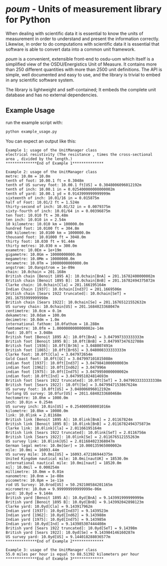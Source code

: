 # *poum* - Units of measurement library for Python

When dealing with scientific data it is essential to know the units of measurement in order to understand and present the information correctly. Likewise, in order to do computations with scientific data it is essential that software is able to convert data into a common unit framework.

*poum* is a convenient, extensible front-end to osdu-uom which itself is a simplified view of the OSDU/Energistics Unit of Measure. It contains more than 250 different quantities with more than 2500 unit definitions. The API is simple, well documented and easy to use, and the library is trivial to embed in any scientific software system.

The library is lightweight and self-contained; It embeds the complete unit database and has no external dependencies.

## Example Usage

run the example script with:
```python
python example_usage.py
```

You can expect an output like this:
```
Example 1: usage of the UnitManager class
electrical resistivity (The resistance , times the cross-sectional area , divided by the length.)
**************End of Example 1**************

Example 2: usage of the UnitManager class
metre: 10.0m = 10.0m
tenth of foot: 10.00.1 ft = 0.3048m
tenth of US survey foot: 10.00.1 ft[US] = 0.3048006096012192m
tenth of inch: 10.00.1 in = 0.025400000000000002m
tenth of yard: 10.00.1 yd = 0.9143999999999999m
sixteenth of inch: 10.01/16 in = 0.015875m
half of Foot: 10.01/2 ft = 1.524m
thirty-second of inch: 10.01/32 in = 0.0079375m
sixty-fourth of inch: 10.01/64 in = 0.00396875m
ten foot: 10.010 ft = 30.48m
ten inch: 10.010 in = 2.54m
10 kilometre: 10.010 km = 100000.0m
hundred foot: 10.0100 ft = 304.8m
100 kilometre: 10.0100 km = 1000000.0m
thousand foot: 10.01000 ft = 3048.0m
thirty foot: 10.030 ft = 91.44m
thirty metres: 10.030 m = 300.0m
exametre: 10.0Em = 1e+19m
gigametre: 10.0Gm = 10000000000.0m
megametre: 10.0Mm = 10000000.0m
terametre: 10.0Tm = 10000000000000.0m
angstrom: 10.0angstrom = 1e-09m
chain: 10.0chain = 201.168m
British chain [Benoit 1895 A]: 10.0chain[BnA] = 201.16782400000002m
British chain [Benoit 1895 B]: 10.0chain[BnB] = 201.16782494375872m
Clarke chain: 10.0chain[Cla] = 201.166195164m
Indian Chain [1937]: 10.0chain[Ind37] = 201.1669506m
British chain [Sears 1922 truncated]: 10.0chain[SeT] = 201.16755999999998m
British chain [Sears 1922]: 10.0chain[Se] = 201.16765121552632m
US survey chain: 10.0chain[US] = 201.1684023368047m
centimetre: 10.0cm = 0.1m
dekametre: 10.0dam = 100.0m
decimetre: 10.0dm = 1.0m
international fathom: 10.0fathom = 18.288m
femtometre: 10.0fm = 1.0000000000000002e-14m
foot: 10.0ft = 3.048m
British foot [Benoit 1895 A]: 10.0ft[BnA] = 3.047997333333333m
British foot [Benoit 1895 B]: 10.0ft[BnB] = 3.047997347632708m
British foot [1936]: 10.0ft[Br36] = 3.048007491m
British foot [1865]: 10.0ft[Br65] = 3.048008333333333m
Clarke foot: 10.0ft[Cla] = 3.047972654m
Gold Coast foot: 10.0ft[GC] = 3.047997101815088m
indian foot [1937]: 10.0ft[Ind37] = 3.0479841000000003m
indian foot ]1962]: 10.0ft[Ind62] = 3.047996m
indian foot [1975]: 10.0ft[Ind75] = 3.0479950000000002m
indian foot: 10.0ft[Ind] = 3.0479951024814693m
British foot [Sears 1922 truncated]: 10.0ft[SeT] = 3.0479933333333338m
British foot [Sears 1922]: 10.0ft[Se] = 3.0479947153867624m
US survey foot: 10.0ft[US] = 3.048006096012192m
furlong US survey: 10.0fur[US] = 2011.6840233680468m
hectometre: 10.0hm = 1000.0m
inch: 10.0in = 0.254m
US survey inch: 10.0in[US] = 0.254000508001016m
kilometre: 10.0km = 10000.0m
link: 10.0link = 2.01168m
British link [Benoit 1895 A]: 10.0link[BnA] = 2.01167824m
British link [Benoit 1895 B]: 10.0link[BnB] = 2.0116782494375873m
Clarke link: 10.0link[Cla] = 2.01166195164m
British link [Sears 1922 truncated]: 10.0link[SeT] = 2.0116756m
British link [Sears 1922]: 10.0link[Se] = 2.011676512155263m
US survey link: 10.0link[US] = 2.011684023368047m
German legal metre: 10.0m[Ger] = 10.000135965000002m
mile: 10.0mi = 16093.44m
US survey mile: 10.0mi[US] = 16093.472186944375m
United Kingdom nautical mile: 10.0mi[nautUK] = 18530.0m
international nautical mile: 10.0mi[naut] = 18520.0m
mil: 10.0mil = 0.000254m
millimetre: 10.0mm = 0.01m
nanometre: 10.0nm = 1e-08m
picometre: 10.0pm = 1e-11m
rod US Survey: 10.0rod[US] = 50.292100584201165m
micrometre: 10.0um = 9.999999999999999e-06m
yard: 10.0yd = 9.144m
British yard [Benoit 1895 A]: 10.0yd[BnA] = 9.143991999999999m
British yard [Benoit 1895 B]: 10.0yd[BnB] = 9.143992042898123m
Clarke yard: 10.0yd[Cla] = 9.143917962m
Indian yard [1937]: 10.0yd[Ind37] = 9.1439523m
Indian yard [1962]: 10.0yd[Ind62] = 9.143988m
Indian yard [1975]: 10.0yd[Ind75] = 9.143985m
Indian yard: 10.0yd[Ind] = 9.143985307444408m
British yard [Sears 1922 truncated]: 10.0yd[SeT] = 9.14398m
British yard [Sears 1922]: 10.0yd[Se] = 9.143984146160287m
US survey yard: 10.0yd[US] = 9.144018288036577m
**************End of Example 2**************

Example 3: usage of the UnitManager class
55.0 miles per hour is equal to 88.51392 kilometers per hour
**************End of Example 3**************
```